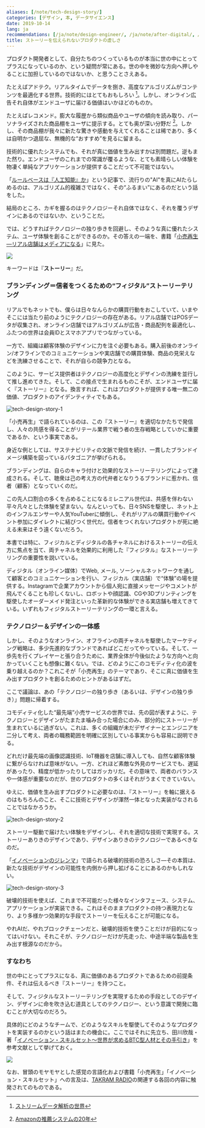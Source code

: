 ```yaml
---
aliases: [/note/tech-design-story/]
categories: [デザイン, 本, データサイエンス]
date: 2019-10-14
lang: ja
recommendations: [/ja/note/design-engineer/, /ja/note/after-digital/, /ja/note/2020/]
title: ストーリーを伝えられないプロダクトの虚しさ
---
```


プロダクト開発者として、自分たちのつくっているものが本当に世の中にとってプラスになっているのか、という疑問が常にある。世の中を微妙な方向へ押しやることに加担しているのではないか、と思うことさえある。

たとえばアドテク。リアルタイムでデータを捌き、高度なアルゴリズムがコンテンツを最適化する世界。技術的にはとてもおもしろい [^1]。しかし、オンライン広告それ自体がエンドユーザに届ける価値はいかほどのものか。

たとえばレコメンド。膨大な履歴から類似商品やユーザの傾向を読み取り、パーソナライズされた商品棚をユーザに提示する。とても奥が深い分野だ [^2]。しかし、その商品棚が我々に新たな驚きや感動を与えてくれることは稀であり、多くは自明かつ退屈な、無機的な“おすすめ”を見るに留まる。

技術的に優れたシステムでも、それが真に価値を生み出すかは別問題だ。逆もまた然り。エンドユーザのこれまでの常識が覆るような、とても素晴らしい体験を物凄く単純なアプリケーションが提供することだって不可能ではない。

「[ルールベースは『人工知能』か](/note/rule-based-ai/)」という記事で、流行りの"AI"を真にAIたらしめるのは、アルゴリズム的複雑さではなく、その“ふるまい”にあるのだという話をした。

結局のところ、カギを握るのはテクノロジーそれ自体ではなく、それを覆うデザインにあるのではないか、ということだ。

では、どうすればテクノロジーの独り歩きを回避し、そのような真に優れたシステム、ユーザ体験を創ることができるのか。その答えの一端を、書籍「[小売再生―リアル店舗はメディアになる](https://amzn.to/34wdJ8f)」に見た。

<a href="https://www.amazon.co.jp/dp/B07D9BBR1K/ref=as_li_ss_il?_encoding=UTF8&btkr=1&linkCode=li2&tag=takuti-22&linkId=43736520f129f2d1088e3ca68e6e4e34&language=ja_JP" target="_blank"><img border="0" src="//ws-fe.amazon-adsystem.com/widgets/q?_encoding=UTF8&ASIN=B07D9BBR1K&Format=_SL160_&ID=AsinImage&MarketPlace=JP&ServiceVersion=20070822&WS=1&tag=takuti-22&language=ja_JP" ></a><img src="https://ir-jp.amazon-adsystem.com/e/ir?t=takuti-22&language=ja_JP&l=li2&o=9&a=B07D9BBR1K" width="1" height="1" border="0" alt="" style="border:none !important; margin:0px !important;" />

キーワードは『**ストーリー**』だ。

### ブランディング＝信者をつくるための“フィジタル”ストーリーテリング

リアルでもネットでも、僕らは日々なんらかの購買行動をおこしていて、いまやそこには当たり前のようにテクノロジーの存在がある。リアル店舗ではPOSデータが収集され、オンライン店舗ではアルゴリズムが広告・商品配列を最適化し、ふたつの世界は会員IDとスマホアプリでつながっている。

一方で、組織は顧客体験のデザインに力を注ぐ必要もある。購入前後のオンライン/オフラインでのコミュニケーションや実店舗での購買体験、商品の見栄えなどを洗練させることで、それが自らの競争力となる。

このように、サービス提供者はテクノロジーの高度化とデザインの洗練を並行して推し進めてきた。そして、この接点で生まれるものこそが、エンドユーザに届く『ストーリー』となる。換言すれば、これはプロダクトが提供する唯一無二の価値、プロダクトのアイデンティティでもある。

![tech-design-story-1](/images/tech-design-story/tech-design-story-1.png)

「小売再生」で語られているのは、この『ストーリー』を適切なかたちで発信し、人々の共感を得ることがリテール業界で戦う者の生存戦略としていかに重要であるか、という事実である。

身近な例としては、サステナビリティの文脈で発信を続け、一貫したブランドイメージ構築を図っているパタゴニアが挙げられる。

ブランディングは、自らのキャラ付けと効果的なストーリーテリングによって達成される。そして、聴衆は己の考え方の代弁者となりうるブランドに惹かれ、信者（顧客）となっていくのだ。

この先人口割合の多くを占めることになるミレニアル世代は、共感を伴わない平々凡々とした体験を望まない。なんといっても、日々SNSを駆使し、ネット上のインフルエンサーや人気YouTuberに傾倒し、それがリアルの購買行動やイベント参加にダイレクトに結びつく世代だ。信者をつくれないプロダクトが死に絶える未来はそう遠くないだろう。

本書では特に、フィジカルとディジタルの各チャネルにおけるストーリーの伝え方に焦点を当て、両チャネルを効果的に利用した『フィジタル』なストーリーテリングの重要性を説いている。

ディジタル（オンライン媒体）でWeb, メール, ソーシャルネットワークを通して顧客とのコミュニケーションを行い、フィジカル（実店舗）で“体験”の場を提供する。Instagramで企業アカウントから個人宛に直接メッセージやコメントが飛んでくることも珍しくないし、ロボットや顔認識、CGや3Dプリンティングを駆使したオーダーメイド発注といった革新的な体験ができる実店舗も増えてきている。いずれもフィジタルストーリーテリングの一環と言える。

### テクノロジー＆デザインの一体感

しかし、そのようなオンライン、オフラインの両チャネルを駆使したマーケティング戦略は、多少先進的なブランドであればどこだってやっている。そして、一歩先を行くプレイヤーと張り合うために、業界全体が今後似たような方向へと向かっていくことも想像に難くない。では、どのようにこのコモディティ化の波を乗り越えるのか？これこそが「小売再生」のテーマであり、そこに真に価値を生み出すプロダクトを創るためのヒントがあるはずだ。

ここで議論は、あの「テクノロジーの独り歩き（あるいは、デザインの独り歩き）」問題に帰着する。

コモディティ化した“最先端”小売サービスの世界では、先の図が表すように、テクノロジーとデザインがたまたま噛み合った場合にのみ、部分的にストーリーが生まれているに過ぎない。これは、多くの組織が未だデザイナーとエンジニアを二分して考え、両者の職務範囲を明確に区別している事実からも容易に説明できる。

どれだけ最先端の画像認識技術、IoT機器を店舗に導入しても、自然な顧客体験に繋がらなければ意味がない。一方、どれほど素敵な外見のサービスでも、遅延があったり、精度が低かったりしてはガッカリだ。その意味で、両者のバランスや一体感が重要なのだが、世のプロダクトの多くはそれがうまくできていない。

ゆえに、価値を生み出すプロダクトに必要なのは、『ストーリー』を軸に据えるのはもちろんのこと、そこに技術とデザインが渾然一体となった実装がなされることではなかろうか。

![tech-design-story-2](/images/tech-design-story/tech-design-story-2.png)

ストーリー駆動で届けたい体験をデザインし、それを適切な技術で実現する。ストーリーありきのデザインであり、デザインありきのテクノロジーであるべきなのだ。

「[イノベーションのジレンマ](https://amzn.to/2nIz9OS)」で語られる破壊的技術の恐ろしさ―その本質は、新たな技術がデザインの可能性を内側から押し拡げることにあるのかもしれない。

![tech-design-story-3](/images/tech-design-story/tech-design-story-3.png)

破壊的技術を使えば、これまで不可能だった様々なインタフェース、システム、アプリケーションが実装できる。これはそのままプロダクトの持つ表現力となり、より多様かつ効果的な手段でストーリーを伝えることが可能になる。

やれAIだ、やれブロックチェーンだと、破壊的技術を使うことだけが目的になってはいけない。それこそが、テクノロジーだけが先走った、中途半端な製品を生み出す根源なのだから。

### すなわち

世の中にとってプラスになる、真に価値のあるプロダクトであるための前提条件、それは伝えるべき『ストーリー』を持つこと。

そして、フィジタルなストーリーテリングを実現するための手段としてのデザイン、デザインに命を吹き込む道具としてのテクノロジー、という意識で開発に臨むことが大切なのだろう。

具体的にどのようなチームで、どのようなスキルを駆使してそのようなプロダクトを実装するのかという話はまたの機会に。ここではそれに先立ち、田川欣哉・著「[イノベーション・スキルセット～世界が求めるBTC型人材とその手引き](https://amzn.to/2B8p6FR)」を参考文献として挙げておく。

<a href="https://www.amazon.co.jp/dp/B07WRJ2C5Y/ref=as_li_ss_il?_encoding=UTF8&btkr=1&linkCode=li2&tag=takuti-22&linkId=5d6f850250daf47a6ea6a83014c60290&language=ja_JP" target="_blank"><img border="0" src="//ws-fe.amazon-adsystem.com/widgets/q?_encoding=UTF8&ASIN=B07WRJ2C5Y&Format=_SL160_&ID=AsinImage&MarketPlace=JP&ServiceVersion=20070822&WS=1&tag=takuti-22&language=ja_JP" ></a><img src="https://ir-jp.amazon-adsystem.com/e/ir?t=takuti-22&language=ja_JP&l=li2&o=9&a=B07WRJ2C5Y" width="1" height="1" border="0" alt="" style="border:none !important; margin:0px !important;" />

なお、冒頭のモヤモヤとした感覚の言語化および書籍「小売再生」「イノベーション・スキルセット」への言及は、[TAKRAM RADIO](https://www.j-wave.co.jp/original/takram/)の関連する各回の内容に触発されてのものである。

[^1]: [ストリームデータ解析の世界](/note/data-stream-mining/)
[^2]: [Amazonの推薦システムの20年](/note/two-decades-of-amazon-recommender/)